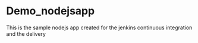 # Demo_nodejsapp
This is the sample nodejs app created for the jenkins continuous integration and the delivery
